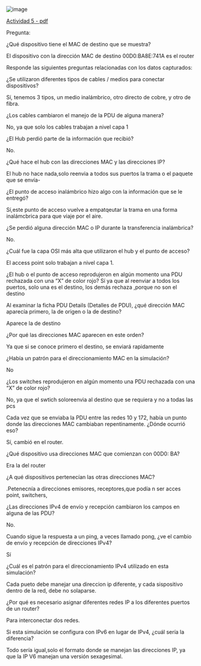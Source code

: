 ![image](https://github.com/Fx2048/COMU_REDES/assets/131219987/9d563241-e2f1-41ea-a70e-9a003a77a9e8)

[Actividad 5 - pdf](https://github.com/Fx2048/COMU_REDES/blob/main/TAREAS/ACTIVIDADES_PDF/Actividad5-C8280.pdf)

Pregunta: 

¿Qué dispositivo tiene el MAC de destino que se muestra? 

El dispositivo con la dirección MAC de destino 00D0:BA8E:741A es el router

Responde las siguientes preguntas relacionadas con los datos capturados: 

¿Se utilizaron diferentes tipos de cables / medios para conectar dispositivos? 

Sí, tenemos 3 tipos, un medio inalámbrico, otro directo de cobre, y otro de fibra. 

¿Los cables cambiaron el manejo de la PDU de alguna manera? 

No, ya que solo los cables trabajan a nivel capa 1 

¿El Hub perdió parte de la información que recibió? 

No. 

¿Qué hace el hub con las direcciones MAC y las direcciones IP? 

El hub no hace nada,solo reenvia a todos sus puertos la trama o el paquete que se envía- 

¿El punto de acceso inalámbrico hizo algo con la información que se le entregó? 

Sí,este punto de acceso vuelve a empatqeutar la trama en una forma inalámcbrica para que viaje por el aire. 

¿Se perdió alguna dirección MAC o IP durante la transferencia inalámbrica? 

No. 

¿Cuál fue la capa OSI más alta que utilizaron el hub y el punto de acceso? 

El access point solo trabajan a nivel capa 1. 

¿El hub o el punto de acceso reprodujeron en algún momento una PDU rechazada con una “X” de color rojo? Sí ya que al reenviar a todos los puertos, solo una es el destino, los demás rechaza ,porque no son el destino  

Al examinar la ficha PDU Details (Detalles de PDU), ¿qué dirección MAC aparecía primero, la de origen o la de destino? 

Aparece la de destino 



¿Por qué las direcciones MAC aparecen en este orden? 

Ya que si se conoce primero el destino, se enviará rapidamente 



¿Había un patrón para el direccionamiento MAC en la simulación? 

No 



¿Los switches reprodujeron en algún momento una PDU rechazada con una “X” de color rojo? 

No, ya que el swtich soloreenvia al destino que se requiera y no a todas las pcs 

Cada vez que se enviaba la PDU entre las redes 10 y 172, había un punto donde las direcciones MAC cambiaban repentinamente. ¿Dónde ocurrió eso? 

Sí, cambió en el router.

¿Qué dispositivo usa direcciones MAC que comienzan con 00D0: BA? 

Era la del router 

¿A qué dispositivos pertenecían las otras direcciones MAC? 

.Petenecnía a direcciones emisores, receptores,que podía n ser acces point, switchers,  

¿Las direcciones IPv4 de envío y recepción cambiaron los campos en alguna de las PDU? 

No.

Cuando sigue la respuesta a un ping, a veces llamado pong, ¿ve el cambio de envío y recepción de direcciones IPv4? 

Sí 

¿Cuál es el patrón para el direccionamiento IPv4 utilizado en esta simulación? 

Cada pueto debe manejar una direccion ip diferente, y cada sispositivo dentro de la red, debe no solaparse. 

¿Por qué es necesario asignar diferentes redes IP a los diferentes puertos de un router? 

Para interconectar dos redes. 

Si esta simulación se configura con IPv6 en lugar de IPv4, ¿cuál sería la diferencia? 

Todo sería igual,solo el formato donde se manejan las direcciones IP, ya que la IP V6 manejan una versión sexagesimal. 
